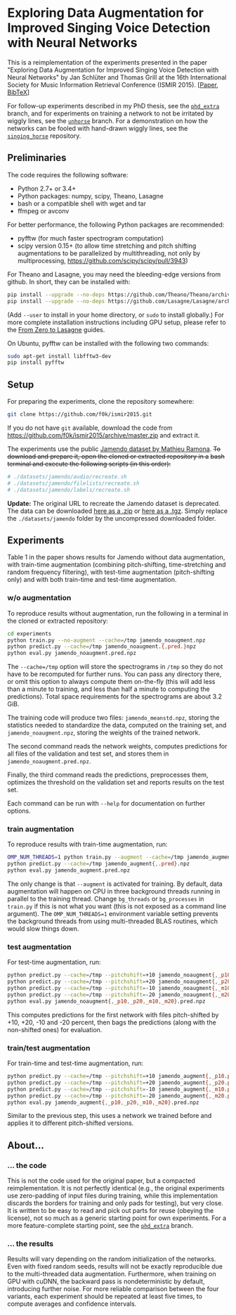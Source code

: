 Exploring Data Augmentation for Improved Singing Voice Detection with Neural Networks
=====================================================================================

This is a reimplementation of the experiments presented in the paper "Exploring
Data Augmentation for Improved Singing Voice Detection with Neural Networks" by
Jan Schlüter and Thomas Grill at the 16th International Society for Music
Information Retrieval Conference (ISMIR 2015).
[[Paper](http://ofai.at/~jan.schlueter/pubs/2015_ismir.pdf),
[BibTeX](http://ofai.at/~jan.schlueter/pubs/2015_ismir.bib)]

For follow-up experiments described in my PhD thesis, see the
[`phd_extra`](//github.com/f0k/ismir2015/tree/phd_extra) branch, and for
experiments on training a network to not be irritated by wiggly lines, see the
[`unhorse`](//github.com/f0k/ismir2015/tree/unhorse) branch. For a
demonstration on how the networks can be fooled with hand-drawn wiggly lines,
see the [`singing_horse`](//github.com/f0k/singing_horse) repository.


Preliminaries
-------------

The code requires the following software:
* Python 2.7+ or 3.4+
* Python packages: numpy, scipy, Theano, Lasagne
* bash or a compatible shell with wget and tar
* ffmpeg or avconv

For better performance, the following Python packages are recommended:
* pyfftw (for much faster spectrogram computation)
* scipy version 0.15+ (to allow time stretching and pitch shifting
  augmentations to be parallelized by multithreading, not only by
  multiprocessing, https://github.com/scipy/scipy/pull/3943)

For Theano and Lasagne, you may need the bleeding-edge versions from github.
In short, they can be installed with:
```bash
pip install --upgrade --no-deps https://github.com/Theano/Theano/archive/master.zip
pip install --upgrade --no-deps https://github.com/Lasagne/Lasagne/archive/master.zip
```
(Add `--user` to install in your home directory, or `sudo` to install globally.)
For more complete installation instructions including GPU setup, please refer
to the [From Zero to Lasagne](https://github.com/Lasagne/Lasagne/wiki/From-Zero-to-Lasagne)
guides.

On Ubuntu, pyfftw can be installed with the following two commands:
```bash
sudo apt-get install libfftw3-dev
pip install pyfftw
```


Setup
-----

For preparing the experiments, clone the repository somewhere:
```bash
git clone https://github.com/f0k/ismir2015.git
```
If you do not have `git` available, download the code from
https://github.com/f0k/ismir2015/archive/master.zip and extract it.

The experiments use the public [Jamendo dataset by Mathieu Ramona](www.mathieuramona.com/wp/data/jamendo/).
~~To download and prepare it, open the cloned or extracted repository in a~~
~~bash terminal and execute the following scripts (in this order):~~
```bash
# ./datasets/jamendo/audio/recreate.sh
# ./datasets/jamendo/filelists/recreate.sh
# ./datasets/jamendo/labels/recreate.sh
```
**Update:** The original URL to recreate the Jamendo dataset is deprecated. The data can be downloaded [here as a .zip](https://zenodo.org/record/2585988) or [here as a .tgz](https://jobim.ofai.at/download/jamendo.tgz). Simply replace the `./datasets/jamendo` folder by the uncompressed downloaded folder.


Experiments
-----------

Table 1 in the paper shows results for Jamendo without data augmentation,
with train-time augmentation (combining pitch-shifting, time-stretching and
random frequency filtering), with test-time augmentation (pitch-shifting only)
and with both train-time and test-time augmentation.

### w/o augmentation

To reproduce results without augmentation, run the following in a terminal in
the cloned or extracted repository:
```bash
cd experiments
python train.py --no-augment --cache=/tmp jamendo_noaugment.npz
python predict.py --cache=/tmp jamendo_noaugment.{,pred.}npz
python eval.py jamendo_noaugment.pred.npz
```
The `--cache=/tmp` option will store the spectrograms in `/tmp` so they do not
have to be recomputed for further runs. You can pass any directory there, or
omit this option to always compute them on-the-fly (this will add less than a
minute to training, and less than half a minute to computing the predictions).
Total space requirements for the spectrograms are about 3.2 GiB.

The training code will produce two files: `jamendo_meanstd.npz`, storing the
statistics needed to standardize the data, computed on the training set, and
`jamendo_noaugment.npz`, storing the weights of the trained network.

The second command reads the network weights, computes predictions for all
files of the validation and test set, and stores them in
`jamendo_noaugment.pred.npz`.

Finally, the third command reads the predictions, preprocesses them, optimizes
the threshold on the validation set and reports results on the test set.

Each command can be run with `--help` for documentation on further options.

### train augmentation

To reproduce results with train-time augmentation, run:
```bash
OMP_NUM_THREADS=1 python train.py --augment --cache=/tmp jamendo_augment.npz
python predict.py --cache=/tmp jamendo_augment{,.pred}.npz
python eval.py jamendo_augment.pred.npz
```

The only change is that `--augment` is activated for training. By default, data
augmentation will happen on CPU in three background threads running in parallel
to the training thread. Change `bg_threads` or `bg_processes` in `train.py` if
this is not what you want (this is not exposed as a command line argument). The
`OMP_NUM_THREADS=1` environment variable setting prevents the background
threads from using multi-threaded BLAS routines, which would slow things down.

### test augmentation

For test-time augmentation, run:
```bash
python predict.py --cache=/tmp --pitchshift=+10 jamendo_noaugment{,_p10.pred}.npz
python predict.py --cache=/tmp --pitchshift=+20 jamendo_noaugment{,_p20.pred}.npz
python predict.py --cache=/tmp --pitchshift=-10 jamendo_noaugment{,_m10.pred}.npz
python predict.py --cache=/tmp --pitchshift=-20 jamendo_noaugment{,_m20.pred}.npz
python eval.py jamendo_noaugment{,_p10,_p20,_m10,_m20}.pred.npz
```

This computes predictions for the first network with files pitch-shifted by
+10, +20, -10 and -20 percent, then bags the predictions (along with the
non-shifted ones) for evaluation.

### train/test augmentation

For train-time and test-time augmentation, run:
```bash
python predict.py --cache=/tmp --pitchshift=+10 jamendo_augment{,_p10.pred}.npz
python predict.py --cache=/tmp --pitchshift=+20 jamendo_augment{,_p20.pred}.npz
python predict.py --cache=/tmp --pitchshift=-10 jamendo_augment{,_m10.pred}.npz
python predict.py --cache=/tmp --pitchshift=-20 jamendo_augment{,_m20.pred}.npz
python eval.py jamendo_augment{,_p10,_p20,_m10,_m20}.pred.npz
```

Similar to the previous step, this uses a network we trained before and
applies it to different pitch-shifted versions.


About...
--------

### ... the code

This is not the code used for the original paper, but a compacted
reimplementation. It is not perfectly identical (e.g., the original experiments
use zero-padding of input files during training, while this implementation
discards the borders for training and only pads for testing), but very close.
It is written to be easy to read and pick out parts for reuse (obeying the
license), not so much as a generic starting point for own experiments.
For a more feature-complete starting point, see the
[`phd_extra`](//github.com/f0k/ismir2015/tree/phd_extra) branch.

### ... the results

Results will vary depending on the random initialization of the networks. Even
with fixed random seeds, results will not be exactly reproducible due to the
multi-threaded data augmentation. Furthermore, when training on GPU with cuDNN,
the backward pass is nondeterministic by default, introducing further noise.
For more reliable comparison between the four variants, each experiment should
be repeated at least five times, to compute averages and confidence intervals.
